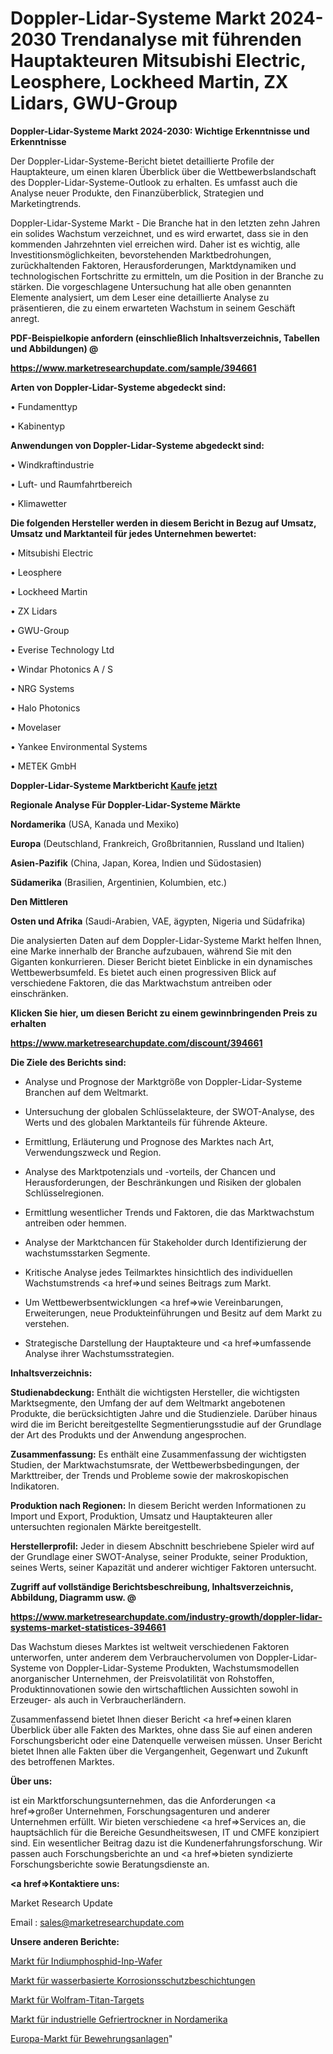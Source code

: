 # Doppler-Lidar-Systeme Markt 2024-2030 Trendanalyse mit führenden Hauptakteuren Mitsubishi Electric, Leosphere, Lockheed Martin, ZX Lidars, GWU-Group

<strong>Doppler-Lidar-Systeme Markt 2024-2030: Wichtige Erkenntnisse und Erkenntnisse</strong>

Der Doppler-Lidar-Systeme-Bericht bietet detaillierte Profile der Hauptakteure, um einen klaren Überblick über die Wettbewerbslandschaft des Doppler-Lidar-Systeme-Outlook zu erhalten. Es umfasst auch die Analyse neuer Produkte, den Finanzüberblick, Strategien und Marketingtrends.

Doppler-Lidar-Systeme Markt - Die Branche hat in den letzten zehn Jahren ein solides Wachstum verzeichnet, und es wird erwartet, dass sie in den kommenden Jahrzehnten viel erreichen wird. Daher ist es wichtig, alle Investitionsmöglichkeiten, bevorstehenden Marktbedrohungen, zurückhaltenden Faktoren, Herausforderungen, Marktdynamiken und technologischen Fortschritte zu ermitteln, um die Position in der Branche zu stärken. Die vorgeschlagene Untersuchung hat alle oben genannten Elemente analysiert, um dem Leser eine detaillierte Analyse zu präsentieren, die zu einem erwarteten Wachstum in seinem Geschäft anregt.



<strong><b>PDF-Beispielkopie anfordern (einschließlich Inhaltsverzeichnis, Tabellen und Abbildungen) @ </b></strong>

<strong><a href=https://www.marketresearchupdate.com/sample/394661>

<strong>https://www.marketresearchupdate.com/sample/394661</u></a></strong></strong>



<strong>Arten von Doppler-Lidar-Systeme abgedeckt sind:</strong>

• Fundamenttyp

• Kabinentyp



<strong>Anwendungen von Doppler-Lidar-Systeme abgedeckt sind:</strong>

• Windkraftindustrie

• Luft- und Raumfahrtbereich

• Klimawetter



<strong>Die folgenden Hersteller werden in diesem Bericht in Bezug auf Umsatz, Umsatz und Marktanteil für jedes Unternehmen bewertet:</strong>

• Mitsubishi Electric

• Leosphere

• Lockheed Martin

• ZX Lidars

• GWU-Group

• Everise Technology Ltd

• Windar Photonics A / S

• NRG Systems

• Halo Photonics

• Movelaser

• Yankee Environmental Systems

• METEK GmbH



<strong>Doppler-Lidar-Systeme Marktbericht <a href=https://www.marketresearchupdate.com/buynow/394661>Kaufe jetzt</a></strong>



<strong>Regionale Analyse Für Doppler-Lidar-Systeme Märkte</strong>



<strong>Nordamerika</strong> (USA, Kanada und Mexiko)



<strong>Europa</strong> (Deutschland, Frankreich, Großbritannien, Russland und Italien)



<strong>Asien-Pazifik</strong> (China, Japan, Korea, Indien und Südostasien)



<strong>Südamerika</strong> (Brasilien, Argentinien, Kolumbien, etc.)



<strong>Den Mittleren</strong> 

<strong>Osten und Afrika</strong> (Saudi-Arabien, VAE, ägypten, Nigeria und Südafrika)

Die analysierten Daten auf dem Doppler-Lidar-Systeme Markt helfen Ihnen, eine Marke innerhalb der Branche aufzubauen, während Sie mit den Giganten konkurrieren. Dieser Bericht bietet Einblicke in ein dynamisches Wettbewerbsumfeld. Es bietet auch einen progressiven Blick auf verschiedene Faktoren, die das Marktwachstum antreiben oder einschränken.



<strong>Klicken Sie hier, um diesen Bericht zu einem gewinnbringenden Preis zu erhalten
</strong>

<strong><a href=https://www.marketresearchupdate.com/discount/394661>https://www.marketresearchupdate.com/discount/394661</b></u></strong></a>



<strong>Die Ziele des Berichts sind:</strong>

- Analyse und Prognose der Marktgröße von Doppler-Lidar-Systeme Branchen auf dem Weltmarkt.

- Untersuchung der globalen Schlüsselakteure, der SWOT-Analyse, des Werts und des globalen Marktanteils für führende Akteure.

- Ermittlung, Erläuterung und Prognose des Marktes nach Art, Verwendungszweck und Region.

- Analyse des Marktpotenzials und -vorteils, der Chancen und Herausforderungen, der Beschränkungen und Risiken der globalen Schlüsselregionen.

- Ermittlung wesentlicher Trends und Faktoren, die das Marktwachstum antreiben oder hemmen.

- Analyse der Marktchancen für Stakeholder durch Identifizierung der wachstumsstarken Segmente.

- Kritische Analyse jedes Teilmarktes hinsichtlich des individuellen Wachstumstrends <a href=>und</a> seines Beitrags zum Markt.

- Um Wettbewerbsentwicklungen <a href=>wie</a> Vereinbarungen, Erweiterungen, neue Produkteinführungen und Besitz auf dem Markt zu verstehen.

- Strategische Darstellung der Hauptakteure und <a href=>umfas</a>sende Analyse ihrer Wachstumsstrategien.



<strong>Inhaltsverzeichnis:</strong>



<strong>Studienabdeckung:</strong> Enthält die wichtigsten Hersteller, die wichtigsten Marktsegmente, den Umfang der auf dem Weltmarkt angebotenen Produkte, die berücksichtigten Jahre und die Studienziele. Darüber hinaus wird die im Bericht bereitgestellte Segmentierungsstudie auf der Grundlage der Art des Produkts und der Anwendung angesprochen.



<strong>Zusammenfassung:</strong> Es enthält eine Zusammenfassung der wichtigsten Studien, der Marktwachstumsrate, der Wettbewerbsbedingungen, der Markttreiber, der Trends und Probleme sowie der makroskopischen Indikatoren.



<strong>Produktion nach Regionen:</strong> In diesem Bericht werden Informationen zu Import und Export, Produktion, Umsatz und Hauptakteuren aller untersuchten regionalen Märkte bereitgestellt.



<strong>Herstellerprofil:</strong> Jeder in diesem Abschnitt beschriebene Spieler wird auf der Grundlage einer SWOT-Analyse, seiner Produkte, seiner Produktion, seines Werts, seiner Kapazität und anderer wichtiger Faktoren untersucht.



<strong><b>Zugriff auf vollständige Berichtsbeschreibung, Inhaltsverzeichnis, Abbildung, Diagramm usw. @ </b></strong>

<strong><a href=https://www.marketresearchupdate.com/industry-growth/doppler-lidar-systems-market-statistices-394661>https://www.marketresearchupdate.com/industry-growth/doppler-lidar-systems-market-statistices-394661</a></strong>

Das Wachstum dieses Marktes ist weltweit verschiedenen Faktoren unterworfen, unter anderem dem Verbrauchervolumen von Doppler-Lidar-Systeme von Doppler-Lidar-Systeme Produkten, Wachstumsmodellen anorganischer Unternehmen, der Preisvolatilität von Rohstoffen, Produktinnovationen sowie den wirtschaftlichen Aussichten sowohl in Erzeuger- als auch in Verbraucherländern.

Zusammenfassend bietet Ihnen dieser Bericht <a href=>einen</a> klaren Überblick über alle Fakten des Marktes, ohne dass Sie auf einen anderen Forschungsbericht oder eine Datenquelle verweisen müssen. Unser Bericht bietet Ihnen alle Fakten über die Vergangenheit, Gegenwart und Zukunft des betroffenen Marktes.



<strong>Über uns:</strong>

 ist ein Marktforschungsunternehmen, das die Anforderungen <a href=>großer</a> Unternehmen, Forschungsagenturen und anderer Unternehmen erfüllt. Wir bieten verschiedene <a href=>Services</a> an, die hauptsächlich für die Bereiche Gesundheitswesen, IT und CMFE konzipiert sind. Ein wesentlicher Beitrag dazu ist die Kundenerfahrungsforschung. Wir passen auch Forschungsberichte an und <a href=>bieten</a> syndizierte Forschungsberichte sowie Beratungsdienste an.



<strong><a href=>Kontaktiere uns:</a></strong>

Market Research Update

Email : sales@marketresearchupdate.com



<strong>Unsere anderen Berichte:</strong>

<a href=https://www.linkedin.com/pulse/indium-phosphide-inp-wafers-market-analysis>Markt für Indiumphosphid-Inp-Wafer</a>

<a href=https://www.linkedin.com/pulse/water-based-anti-corrosion-coatings-market-size>Markt für wasserbasierte Korrosionsschutzbeschichtungen</a>

<a href=https://www.linkedin.com/pulse/tungsten-titanium-target-market-2023-analysis-growth-drivers>Markt für Wolfram-Titan-Targets</a>

<a href=https://www.linkedin.com/pulse/north-america-industrial-freeze-dryers-market>Markt für industrielle Gefriertrockner in Nordamerika</a>

<a href=https://www.linkedin.com/pulse/europe-rebar-fabrication-facilities-market-size-analysis>Europa-Markt für Bewehrungsanlagen</a>"
